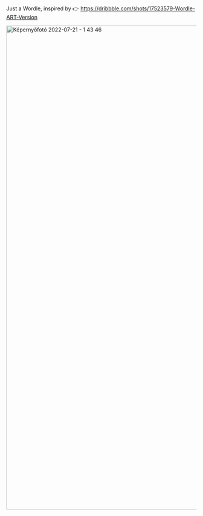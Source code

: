 Just a Wordle, inspired by 👉 https://dribbble.com/shots/17523579-Wordle-ART-Version


<img width="1280" alt="Képernyőfotó 2022-07-21 - 1 43 46" src="https://user-images.githubusercontent.com/69874322/180100955-38700f53-8897-4fc9-a9d1-690129acf2c3.png">
